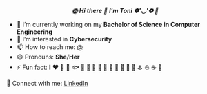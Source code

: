   ***<center><p align = "center"> 🌞 Hi there 🐾 I'm Toni ❁'◡'❁ 🐬 </p> </center>***

- 🔭 I’m currently working on my **Bachelor of Science in Computer Engineering**
- 🌱 I’m interested in **Cybersecurity**
- 📫 How to reach me: [@](antoanetta23@gmail.com)
- 😄 Pronouns: **She/Her**
- ⚡  Fun fact: **I** ❤️ 🥽 🌊 🐟 🦞 🦑 🐡 🐙 🐳 🦐 🐋 🦀 🦈 🐠 ⚓ ⛵ ☕ 🍰 

🔗  Connect with me: [LinkedIn](www.linkedin.com/in/antoanetamutafchieva/)

<!-- 💻 📲 🚀 🌺 -->
